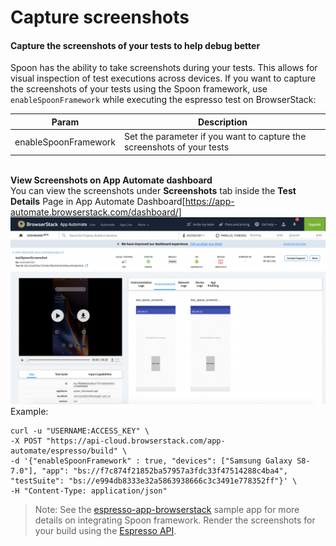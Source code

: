 # Capture screenshots
#### Capture the screenshots of your tests to help debug better

Spoon has the ability to take screenshots during your tests. This allows for visual inspection of test executions across devices.
If you want to capture the screenshots of your tests using the Spoon framework, use `enableSpoonFramework` while executing the espresso test on BrowserStack:

| Param               	| Description                                                            	|
|----------------------	|------------------------------------------------------------------------	|
| enableSpoonFramework 	| Set the parameter if you want to capture the screenshots of your tests 	|

<br>**View Screenshots on App Automate dashboard**<br>
You can view the screenshots under **Screenshots** tab inside the **Test Details** Page in App Automate Dashboard[https://app-automate.browserstack.com/dashboard/]
![screenshots](https://github.com/akanksha260991/Documentation-Jekyll/blob/master/Screenshot%202020-03-09%20at%2012.59.51%20PM.png)
<br>
Example:
```
curl -u "USERNAME:ACCESS_KEY" \
-X POST "https://api-cloud.browserstack.com/app-automate/espresso/build" \
-d '{"enableSpoonFramework" : true, "devices": ["Samsung Galaxy S8-7.0"], "app": "bs://f7c874f21852ba57957a3fdc33f47514288c4ba4", "testSuite": "bs://e994db8333e32a5863938666c3c3491e778352ff"}' \
-H "Content-Type: application/json" 
```

>Note: See the [espresso-app-browserstack](https://github.com/browserstack/espresso-browserstack) sample app for more details on integrating Spoon framework. Render the screenshots for your build using the [Espresso API](https://www.browserstack.com/app-automate/rest-api?framework=espresso#sessions).
